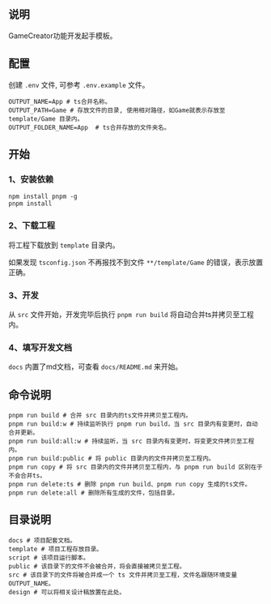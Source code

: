 ## 说明

GameCreator功能开发起手模板。

## 配置

创建 `.env` 文件, 可参考 `.env.example` 文件。

```env
OUTPUT_NAME=App # ts合并名称。
OUTPUT_PATH=Game # 存放文件的目录, 使用相对路径，如Game就表示存放至 template/Game 目录内。
OUTPUT_FOLDER_NAME=App  # ts合并存放的文件夹名。
```

## 开始

### 1、安装依赖

```shell
npm install pnpm -g
pnpm install
```

### 2、下载工程

将工程下载放到 `template` 目录内。

如果发现 `tsconfig.json` 不再报找不到文件 `**/template/Game` 的错误，表示放置正确。

### 3、开发

从 `src` 文件开始，开发完毕后执行 `pnpm run build` 将自动合并ts并拷贝至工程内。

### 4、填写开发文档

`docs` 内置了md文档，可查看 `docs/README.md` 来开始。

## 命令说明

```shell
pnpm run build # 合并 src 目录内的ts文件并拷贝至工程内。
pnpm run build:w # 持续监听执行 pnpm run build，当 src 目录内有变更时，自动合并更新。
pnpm run build:all:w # 持续监听，当 src 目录内有变更时，将变更文件拷贝至工程内。
pnpm run build:public # 将 public 目录内的文件并拷贝至工程内。
pnpm run copy # 将 src 目录内的文件并拷贝至工程内，与 pnpm run build 区别在于不会合并ts。
pnpm run delete:ts # 删除 pnpm run build、pnpm run copy 生成的ts文件。
pnpm run delete:all # 删除所有生成的文件，包括目录。
```

## 目录说明

```shell
docs # 项目配套文档。
template # 项目工程存放目录。
script # 该项目运行脚本。
public # 该目录下的文件不会被合并，将会直接被拷贝至工程。
src # 该目录下的文件将被合并成一个 ts 文件并拷贝至工程，文件名跟随环境变量 OUTPUT_NAME。
design # 可以将相关设计稿放置在此处。
```
